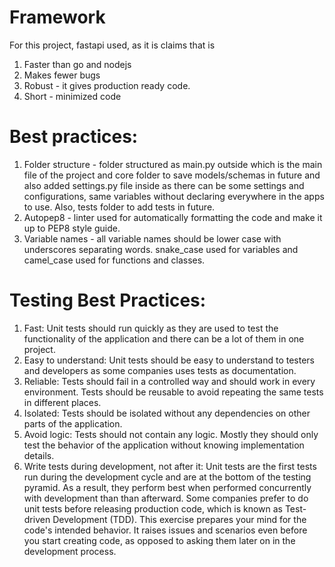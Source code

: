# Framework

For this project, fastapi used, as it is claims that is

1. Faster than go and nodejs
2. Makes fewer bugs
3. Robust - it gives production ready code.
4. Short - minimized code

# Best practices:

1. Folder structure - folder structured as main.py outside which is the main file of the project and core folder to save models/schemas in future and also added settings.py file inside as there can be some settings and configurations, same variables without declaring everywhere in the apps to use. Also, tests folder to add tests in future.
2. Autopep8 - linter used for automatically formatting the code and make it up to PEP8 style guide.
3. Variable names - all variable names should be lower case with underscores separating words. snake_case used for variables and camel_case used for functions and classes.

# Testing Best Practices:

1. Fast: Unit tests should run quickly as they are used to test the functionality of the application and there can be a lot of them in one project.
2. Easy to understand: Unit tests should be easy to understand to testers and developers as some companies uses tests as documentation.
3. Reliable: Tests should fail in a controlled way and should work in every environment. Tests should be reusable to avoid repeating the same tests in different places.
4. Isolated: Tests should be isolated without any dependencies on other parts of the application.
5. Avoid logic: Tests should not contain any logic. Mostly they should only test the behavior of the application without knowing implementation details.
6. Write tests during development, not after it: Unit tests are the first tests run during the development cycle and are at the bottom of the testing pyramid. As a result, they perform best when performed concurrently with development than than afterward. Some companies prefer to do unit tests before releasing production code, which is known as Test-driven Development (TDD). This exercise prepares your mind for the code's intended behavior. It raises issues and scenarios even before you start creating code, as opposed to asking them later on in the development process.
